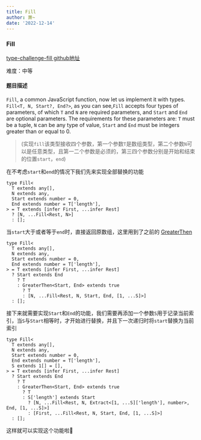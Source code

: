 ```yaml
---
title: Fill
author: 萧~
date: '2022-12-14'
---
```


### Fill
[type-challenge-fill github地址](https://github.com/type-challenges/type-challenges/blob/main/questions/04518-medium-fill/README.md)

难度：中等

#### 题目描述

```Fill```, a common JavaScript function, now let us implement it with types. ```Fill<T, N, Start?, End?>```, as you can see,```Fill``` accepts four types of parameters, of which ```T``` and ```N``` are required parameters, and ```Start``` and ```End``` are optional parameters. The requirements for these parameters are: ```T``` must be a tuple, ```N``` can be any type of value, ```Start``` and ```End``` must be integers greater than or equal to 0.

>(实现```fill```该类型接收四个参数，第一个参数```T```是数组类型，第二个参数```N```可以是任意类型，且第一二个参数是必须的，第三四个参数分别是开始和结束的位置```start```，```end```)

在不考虑```start```和```end```的情况下我们先来实现全部替换的功能

```
type Fill<
  T extends any[],
  N extends any,
  Start extends number = 0,
  End extends number = T['length'],
> = T extends [infer First, ...infer Rest]
  ? [N, ...Fill<Rest, N>]
  : [];
```

当```start```大于或者等于```end```时，直接返回原数组，这里用到了之前的
[GreaterThen](./GreaterThen.md)

```
type Fill<
  T extends any[],
  N extends any,
  Start extends number = 0,
  End extends number = T['length'],
> = T extends [infer First, ...infer Rest]
  ? Start extends End
    ? T
    : GreaterThen<Start, End> extends true
      ? T
      : [N, ...Fill<Rest, N, Start, End, [1, ...S]>] 
  : [];
```

接下来就需要实现```Start```和```End```的功能，我们需要再添加一个参数```S```用于记录当前索引，当```S```与```Start```相等时，才开始进行替换，并且下一次递归时将```start```替换为当前索引

```
type Fill<
  T extends any[],
  N extends any,
  Start extends number = 0,
  End extends number = T['length'],
  S extends 1[] = [],
> = T extends [infer First, ...infer Rest]
  ? Start extends End
    ? T
    : GreaterThen<Start, End> extends true
      ? T
      : S['length'] extends Start
        ? [N, ...Fill<Rest, N, Extract<[1, ...S]['length'], number>, End, [1, ...S]>]
        : [First, ...Fill<Rest, N, Start, End, [1, ...S]>]
  : [];
```

这样就可以实现这个功能啦🤔
